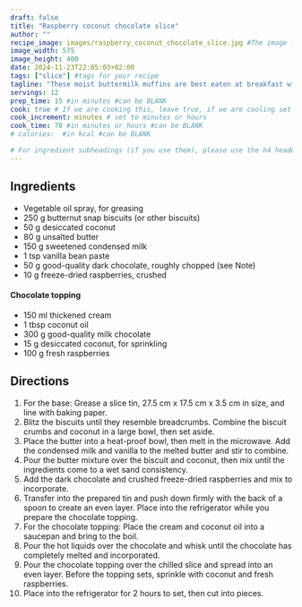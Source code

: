 ```yaml
---
draft: false
title: "Raspberry coconut chocolate slice"
author: ""
recipe_image: images/raspberry_coconut_chocolate_slice.jpg #The image for your recipe
image_width: 575
image_height: 400
date: 2024-11-23T22:05:03+02:00
tags: ["slice"] #tags for your recipe
tagline: "These moist buttermilk muffins are best eaten at breakfast with a dab of peanut butter"
servings: 12
prep_time: 15 #in minutes #can be BLANK
cook: true # If we are cooking this, leave true, if we are cooling set to false
cook_increment: minutes # set to minutes or hours
cook_time: 70 #in minutes or hours #can be BLANK
# calories:  #in kcal #can be BLANK

# For ingredient subheadings (if you use them), please use the h4 header.  For print view I have those elements targeted
---
```



## Ingredients

- Vegetable oil spray, for greasing
- 250 g butternut snap biscuits (or other biscuits)
- 50 g desiccated coconut
- 80 g unsalted butter
- 150 g sweetened condensed milk
- 1 tsp vanilla bean paste
- 50 g good-quality dark chocolate, roughly chopped (see Note)
- 10 g freeze-dried raspberries, crushed

#### Chocolate topping
- 150 ml thickened cream
- 1 tbsp coconut oil
- 300 g good-quality milk chocolate
- 15 g desiccated coconut, for sprinkling
- 100 g fresh raspberries


## Directions

1. For the base: Grease a slice tin, 27.5 cm x 17.5 cm x 3.5 cm in size, and line with baking paper.
2. Blitz the biscuits until they resemble breadcrumbs. Combine the biscuit crumbs and coconut in a large bowl, then set aside.
3. Place the butter into a heat-proof bowl, then melt in the microwave. Add the condensed milk and vanilla to the melted butter and stir to combine.
4. Pour the butter mixture over the biscuit and coconut, then mix until the ingredients come to a wet sand consistency.
5. Add the dark chocolate and crushed freeze-dried raspberries and mix to incorporate.
6. Transfer into the prepared tin and push down firmly with the back of a spoon to create an even layer. Place into the refrigerator while you prepare the chocolate topping.
7. For the chocolate topping: Place the cream and coconut oil into a saucepan and bring to the boil.
8. Pour the hot liquids over the chocolate and whisk until the chocolate has completely melted and incorporated.
9. Pour the chocolate topping over the chilled slice and spread into an even layer. Before the topping sets, sprinkle with coconut and fresh raspberries.
10. Place into the refrigerator for 2 hours to set, then cut into pieces.